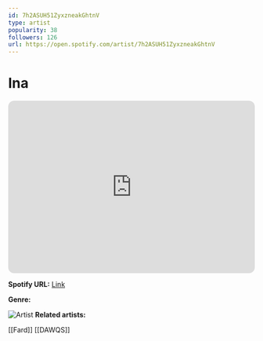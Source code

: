 ```yaml
---
id: 7h2ASUH51ZyxzneakGhtnV
type: artist
popularity: 38
followers: 126
url: https://open.spotify.com/artist/7h2ASUH51ZyxzneakGhtnV
---
```

# Ina

<iframe style="border-radius:12px" src="https://open.spotify.com/embed/artist/7h2ASUH51ZyxzneakGhtnV" width="100%" height="352" frameBorder="0" allowfullscreen="" allow="autoplay; clipboard-write; encrypted-media; fullscreen; picture-in-picture" loading="lazy"></iframe>

**Spotify URL:** [Link](https://open.spotify.com/artist/7h2ASUH51ZyxzneakGhtnV)

**Genre:** 

![Artist](https://i.scdn.co/image/ab67616d0000b27377b46ead6d55cd90b5db6f10)
**Related artists:**

[[Fard]]
[[DAWQS]]

